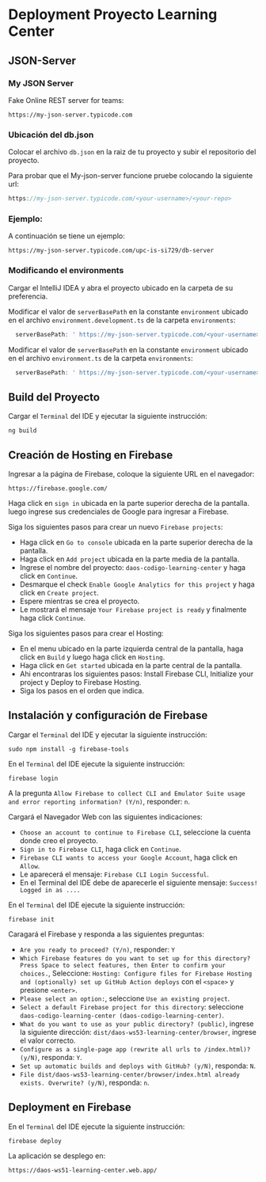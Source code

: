 # Deployment Proyecto Learning Center

## JSON-Server

### My JSON Server

Fake Online REST server for teams:

```
https://my-json-server.typicode.com
```

### Ubicación del db.json
 
Colocar el archivo `db.json` en la raiz de tu proyecto y subir el repositorio del proyecto.

Para probar que el My-json-server funcione pruebe colocando la siguiente url:
```typescript
https://my-json-server.typicode.com/<your-username>/<your-repo>
```

### Ejemplo:

A continuación se tiene un ejemplo:

```
https://my-json-server.typicode.com/upc-is-si729/db-server
```

### Modificando el environments

Cargar el IntelliJ IDEA y abra el proyecto ubicado en la carpeta de su preferencia.

Modificar el valor de `serverBasePath` en la constante `environment` ubicado en el archivo `environment.development.ts` de la carpeta `environments`:
```typescript
  serverBasePath: ' https://my-json-server.typicode.com/<your-username>/<your-repo>'
```

Modificar el valor de `serverBasePath` en la constante `environment` ubicado en el archivo `environment.ts` de la carpeta `environments`:
```typescript
  serverBasePath: ' https://my-json-server.typicode.com/<your-username>/<your-repo>'
```



## Build del Proyecto

Cargar el `Terminal` del IDE y ejecutar la siguiente instrucción: 
```
ng build
```

## Creación de Hosting en Firebase

Ingresar a la página de Firebase, coloque la siguiente URL en el navegador:

```
https://firebase.google.com/
```

Haga click en `sign in` ubicada en la parte superior derecha de la pantalla. luego ingrese sus credenciales de Google para ingresar a Firebase.

Siga los siguientes pasos para crear un nuevo `Firebase projects`:
- Haga click en `Go to console` ubicada en la parte superior derecha de la pantalla.
- Haga click en `Add project` ubicada en la parte media de la pantalla.
- Ingrese el nombre del proyecto: `daos-codigo-learning-center` y haga click en `Continue`.
- Desmarque el check `Enable Google Analytics for this project` y haga click en `Create project`.
- Espere mientras se crea el proyecto.
- Le mostrará el mensaje `Your Firebase project is ready` y finalmente haga click `Continue`.

Siga los siguientes pasos para crear el Hosting:
- En el menu ubicado en la parte izquierda central de la pantalla, haga click en `Build` y luego haga click en `Hosting`.
- Haga click en `Get started` ubicada en la parte central de la pantalla.
- Ahi encontraras los siguientes pasos: Install Firebase CLI, Initialize your project y Deploy to Firebase Hosting.
- Siga los pasos en el orden que indica.

## Instalación y configuración de Firebase

Cargar el `Terminal` del IDE y ejecutar la siguiente instrucción: 
```
sudo npm install -g firebase-tools
```

En el `Terminal` del IDE ejecute la siguiente instrucción: 
```
firebase login
```

A la pregunta `Allow Firebase to collect CLI and Emulator Suite usage and error reporting information? (Y/n)`, responder: `n`.

Cargará el Navegador Web con las siguientes indicaciones: 
- `Choose an account to continue to Firebase CLI`, seleccione la cuenta donde creo el proyecto.
- `Sign in to Firebase CLI`, haga click en `Continue`.
- `Firebase CLI wants to access your Google Account`, haga click en `Allow`.
- Le aparecerá el mensaje: `Firebase CLI Login Successful`.
- En el Terminal del IDE debe de aparecerle el siguiente mensaje: `Success! Logged in as ....`

En el `Terminal` del IDE ejecute la siguiente instrucción: 
```
firebase init
```

Caragará el Firebase y responda a las siguientes preguntas:
- `Are you ready to proceed? (Y/n)`, responder: `Y`
- `Which Firebase features do you want to set up for this directory? Press Space to select features, then Enter to confirm your choices.`, Seleccione: `Hosting: Configure files for Firebase Hosting and (optionally) set up GitHub Action deploys` con el `<space>` y presione `<enter>`.
- `Please select an option:`, seleccione `Use an existing project`.
- `Select a default Firebase project for this directory`: seleccione `daos-codigo-learning-center (daos-codigo-learning-center)`.
- `What do you want to use as your public directory? (public)`, ingrese la siguiente dirección: `dist/daos-ws53-learning-center/browser`, ingrese el valor correcto. 
- `Configure as a single-page app (rewrite all urls to /index.html)? (y/N)`, responda: `Y`.
- `Set up automatic builds and deploys with GitHub? (y/N)`, responda: `N`.
- `File dist/daos-ws53-learning-center/browser/index.html already exists. Overwrite? (y/N)`, responda: `n`.

## Deployment en Firebase

En el `Terminal` del IDE ejecute la siguiente instrucción: 
```
firebase deploy
```

La aplicación se desplego en:
```
https://daos-ws51-learning-center.web.app/
```
